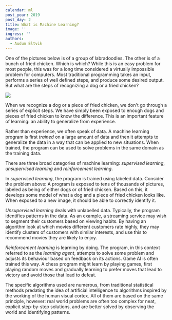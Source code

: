```yaml
---
calendar: ml
post_year: 2019
post_day: 2
title: What is Machine Learning?
image: ''
ingress: ''
authors:
  - Audun Eltvik
---
```

One of the pictures below is of a group of labradoodles. The other is of a bunch of fried chicken. Which is which? While this is an easy problem for most people, this was for a long time considered a virtually impossible problem for computers. Most traditional programming takes an input, performs a series of well defined steps, and produce some desired output. But what are the steps of recognizing a dog or a fried chicken?

![](/assets/labrachick.jpg)

When we recognize a dog or a piece of fried chicken, we don't go through a series of explicit steps. We have simply been exposed to enough dogs and pieces of fried chicken to know the difference. This is an important feature of learning: an ability to generalize from experience.

Rather than experience, we often speak of data. A machine learning program is first _trained_ on a large amount of data and then it attempts to generalize the data in a way that can be applied to new situations. When trained, the program can be used to solve problems in the same domain as the training data.

There are three broad categories of machine learning: _supervised learning_, _unsupervised learning_ and _reinforcement learning_.

In _supervised learning_, the program is trained using labeled data. Consider the problem above: A program is exposed to tens of thousands of pictures, labeled as being of either dogs or of fried chicken. Based on this, it develops some model of what a dog and a piece of fried chicken looks like. When exposed to a new image, it should be able to correctly identify it.

_Unsupervised learning_ deals with unlabelled data. Typically, the program identifies patterns in the data. As an example, a streaming service may wish to segment their customers based on viewing habits. By having an algorithm look at which movies different customers rate highly, they may identify clusters of customers with similar interests, and use this to recommend movies they are likely to enjoy.

_Reinforcement learning_ is learning by doing. The program, in this context referred to as the _learning agent_, attempts to solve some problem and adjusts its behaviour based on feedback on its actions. Game AI is often trained this way. A chess program might learn by playing games, first playing random moves and gradually learning to prefer moves that lead to victory and avoid those that lead to defeat.

The specific algorithms used are numerous, from traditional statistical methods predating the idea of artificial intelligence to algorithms inspired by the working of the human visual cortex. All of them are based on the same principle, however: real world problems are often too complex for neat, explicit step-by-step solutions, and are better solved by observing the world and identifying patterns.
